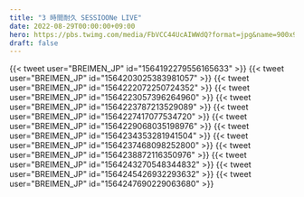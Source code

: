 ```yaml
---
title: "3 時間耐久 SESSIOONe LIVE"
date: 2022-08-29T00:00:00+09:00
hero: https://pbs.twimg.com/media/FbVCC44UcAIWWdQ?format=jpg&name=900x900
draft: false
---
```


{{< tweet user="BREIMEN_JP" id="1564192279556165633" >}}
{{< tweet user="BREIMEN_JP" id="1564203025383981057" >}}
{{< tweet user="BREIMEN_JP" id="1564222072250724352" >}}
{{< tweet user="BREIMEN_JP" id="1564223057396264960" >}}
{{< tweet user="BREIMEN_JP" id="1564223787213529089" >}}
{{< tweet user="BREIMEN_JP" id="1564227417077534720" >}}
{{< tweet user="BREIMEN_JP" id="1564229068035198976" >}}
{{< tweet user="BREIMEN_JP" id="1564234353281941504" >}}
{{< tweet user="BREIMEN_JP" id="1564237468098252800" >}}
{{< tweet user="BREIMEN_JP" id="1564238872116350976" >}}
{{< tweet user="BREIMEN_JP" id="1564243270548344832" >}}
{{< tweet user="BREIMEN_JP" id="1564245426932293632" >}}
{{< tweet user="BREIMEN_JP" id="1564247690229063680" >}}
